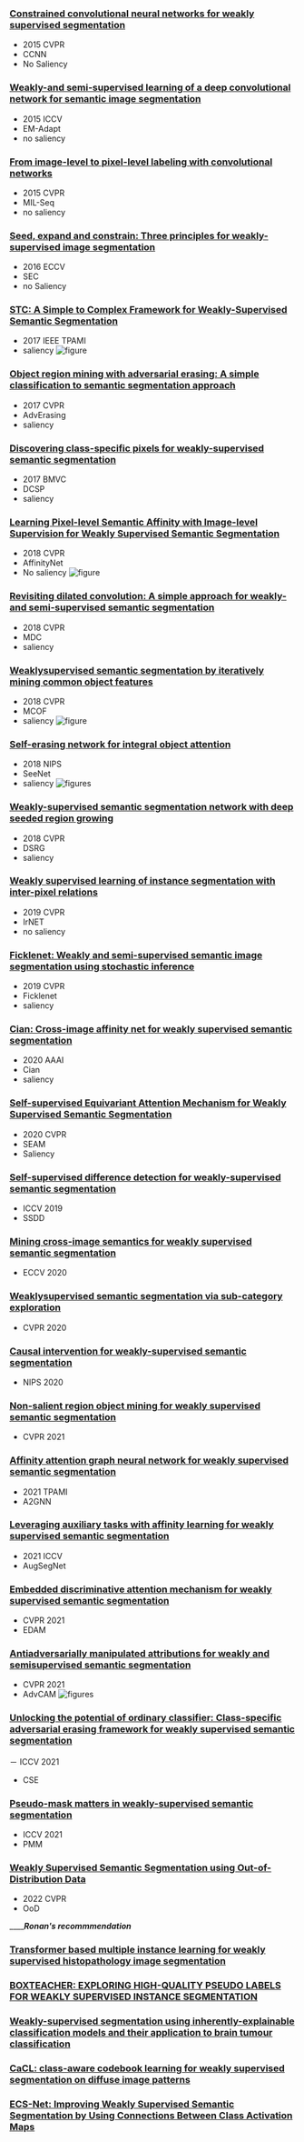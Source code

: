 ### [Constrained convolutional neural networks for weakly supervised segmentation](https://openaccess.thecvf.com/content_iccv_2015/papers/Pathak_Constrained_Convolutional_Neural_ICCV_2015_paper.pdf)
- 2015 CVPR
- CCNN
- No Saliency

### [Weakly-and semi-supervised learning of a deep convolutional network for semantic image segmentation](https://ieeexplore.ieee.org/document/7410560)
- 2015 ICCV
- EM-Adapt
- no saliency

### [From image-level to pixel-level labeling with convolutional networks](https://www.cv-foundation.org/openaccess/content_cvpr_2015/papers/Pinheiro_From_Image-Level_to_2015_CVPR_paper.pdf)
- 2015 CVPR
- MIL-Seq
- no saliency

### [Seed, expand and constrain: Three principles for weakly-supervised image segmentation](https://arxiv.org/abs/1603.06098)
- 2016 ECCV
- SEC
- no Saliency

### [STC: A Simple to Complex Framework for Weakly-Supervised Semantic Segmentation](https://ieeexplore.ieee.org/stamp/stamp.jsp?arnumber=7775087&casa_token=GVpLKpj5ph0AAAAA:v60Oe6aI3TbLmlvv3BvYG2LSTQ15Co823UC2pszc_6_I7fkbzHHzUALlzkl8jX_hccaAAj60i3OTkQ&tag=1)
- 2017 IEEE TPAMI
- saliency
![figure](figures/STC.png)

### [Object region mining with adversarial erasing: A simple classification to semantic segmentation approach](https://openaccess.thecvf.com/content_cvpr_2017/papers/Wei_Object_Region_Mining_CVPR_2017_paper.pdf)
- 2017 CVPR
- AdvErasing
- saliency

### [Discovering class-specific pixels for weakly-supervised semantic segmentation](https://www.robots.ox.ac.uk/~tvg/publications/2017/dcsp_final.pdf)
- 2017 BMVC
- DCSP
- saliency

### [Learning Pixel-level Semantic Affinity with Image-level Supervision for Weakly Supervised Semantic Segmentation](https://openaccess.thecvf.com/content_cvpr_2018/papers/Ahn_Learning_Pixel-Level_Semantic_CVPR_2018_paper.pdf)
- 2018 CVPR
- AffinityNet
- No saliency
![figure](figures/affinityNet.png)


### [Revisiting dilated convolution: A simple approach for weakly-and semi-supervised semantic segmentation](https://openaccess.thecvf.com/content_cvpr_2018/papers/Wei_Revisiting_Dilated_Convolution_CVPR_2018_paper.pdf)
- 2018 CVPR
- MDC
- saliency

### [Weaklysupervised semantic segmentation by iteratively mining common object features](https://openaccess.thecvf.com/content_cvpr_2018/papers/Wang_Weakly-Supervised_Semantic_Segmentation_CVPR_2018_paper.pdf)
- 2018 CVPR
- MCOF
- saliency
![figure](figures/affinityNet.png)

### [Self-erasing network for integral object attention](https://proceedings.neurips.cc/paper/2018/file/c042f4db68f23406c6cecf84a7ebb0fe-Paper.pdf)
- 2018 NIPS
- SeeNet
- saliency
![figures](figures/SeeNet.png)

### [Weakly-supervised semantic segmentation network with deep seeded region growing](https://openaccess.thecvf.com/content_cvpr_2018/papers/Huang_Weakly-Supervised_Semantic_Segmentation_CVPR_2018_paper.pdf)
- 2018 CVPR
- DSRG
- saliency

### [Weakly supervised learning of instance segmentation with inter-pixel relations](https://openaccess.thecvf.com/content_CVPR_2019/papers/Ahn_Weakly_Supervised_Learning_of_Instance_Segmentation_With_Inter-Pixel_Relations_CVPR_2019_paper.pdf)
- 2019 CVPR
- IrNET
- no saliency

### [Ficklenet: Weakly and semi-supervised semantic image segmentation using stochastic inference](https://openaccess.thecvf.com/content_CVPR_2019/papers/Lee_FickleNet_Weakly_and_Semi-Supervised_Semantic_Image_Segmentation_Using_Stochastic_Inference_CVPR_2019_paper.pdf)
- 2019 CVPR
- Ficklenet
- saliency

### [Cian: Cross-image affinity net for weakly supervised semantic segmentation](https://ojs.aaai.org/index.php/AAAI/article/view/6705)
- 2020 AAAI
- Cian
- saliency

### [Self-supervised Equivariant Attention Mechanism for Weakly Supervised Semantic Segmentation](https://openaccess.thecvf.com/content_CVPR_2020/papers/Wang_Self-Supervised_Equivariant_Attention_Mechanism_for_Weakly_Supervised_Semantic_Segmentation_CVPR_2020_paper.pdf)
- 2020 CVPR
- SEAM
- Saliency

### [Self-supervised difference detection for weakly-supervised semantic segmentation](https://openaccess.thecvf.com/content_ICCV_2019/papers/Shimoda_Self-Supervised_Difference_Detection_for_Weakly-Supervised_Semantic_Segmentation_ICCV_2019_paper.pdf)
- ICCV 2019
- SSDD

### [Mining cross-image semantics for weakly supervised semantic segmentation](https://www.ecva.net/papers/eccv_2020/papers_ECCV/papers/123470341.pdf)
- ECCV 2020 

### [Weaklysupervised semantic segmentation via sub-category exploration](https://openaccess.thecvf.com/content_CVPR_2020/papers/Chang_Weakly-Supervised_Semantic_Segmentation_via_Sub-Category_Exploration_CVPR_2020_paper.pdf)
- CVPR 2020

### [Causal intervention for weakly-supervised semantic segmentation](https://proceedings.neurips.cc/paper/2020/file/07211688a0869d995947a8fb11b215d6-Paper.pdf)
- NIPS 2020

### [Non-salient region object mining for weakly supervised semantic segmentation](https://openaccess.thecvf.com/content/CVPR2021/papers/Yao_Non-Salient_Region_Object_Mining_for_Weakly_Supervised_Semantic_Segmentation_CVPR_2021_paper.pdf)
- CVPR 2021

### [Affinity attention graph neural network for weakly supervised semantic segmentation](https://ora.ox.ac.uk/objects/uuid:6979ca15-94ad-42d5-b842-db28540f808d)
- 2021 TPAMI
- A2GNN

### [Leveraging auxiliary tasks with affinity learning for weakly supervised semantic segmentation](https://openaccess.thecvf.com/content/ICCV2021/papers/Xu_Leveraging_Auxiliary_Tasks_With_Affinity_Learning_for_Weakly_Supervised_Semantic_ICCV_2021_paper.pdf)
- 2021 ICCV
- AugSegNet

### [Embedded discriminative attention mechanism for weakly supervised semantic segmentation](https://openaccess.thecvf.com/content/CVPR2021/papers/Wu_Embedded_Discriminative_Attention_Mechanism_for_Weakly_Supervised_Semantic_Segmentation_CVPR_2021_paper.pdf)
- CVPR 2021
- EDAM

### [Antiadversarially manipulated attributions for weakly and semisupervised semantic segmentation](https://openaccess.thecvf.com/content/CVPR2021/papers/Lee_Anti-Adversarially_Manipulated_Attributions_for_Weakly_and_Semi-Supervised_Semantic_Segmentation_CVPR_2021_paper.pdf)
- CVPR 2021
- AdvCAM
![figures](figures/AdvCAM.png)

### [Unlocking the potential of ordinary classifier: Class-specific adversarial erasing framework for weakly supervised semantic segmentation](https://openaccess.thecvf.com/content/ICCV2021/papers/Kweon_Unlocking_the_Potential_of_Ordinary_Classifier_Class-Specific_Adversarial_Erasing_Framework_ICCV_2021_paper.pdf)
－ ICCV 2021
- CSE

### [Pseudo-mask matters in weakly-supervised semantic segmentation](https://openaccess.thecvf.com/content/ICCV2021/papers/Li_Pseudo-Mask_Matters_in_Weakly-Supervised_Semantic_Segmentation_ICCV_2021_paper.pdf)
- ICCV 2021
- PMM

### [Weakly Supervised Semantic Segmentation using Out-of-Distribution Data](https://openaccess.thecvf.com/content/CVPR2022/papers/Lee_Weakly_Supervised_Semantic_Segmentation_Using_Out-of-Distribution_Data_CVPR_2022_paper.pdf)
- 2022 CVPR
- OoD

_____________Ronan's recommmendation_________

### [Transformer based multiple instance learning for weakly supervised histopathology image segmentation](https://arxiv.org/pdf/2205.08878.pdf)

### [BOXTEACHER: EXPLORING HIGH-QUALITY PSEUDO LABELS FOR WEAKLY SUPERVISED INSTANCE SEGMENTATION](https://arxiv.org/pdf/2210.05174.pdf)

### [Weakly-supervised segmentation using inherently-explainable classification models and their application to brain tumour classification](https://arxiv.org/pdf/2206.05148.pdf)

### [CaCL: class-aware codebook learning for weakly supervised segmentation on diffuse image patterns](https://arxiv.org/pdf/2011.00794.pdf)

### [ECS-Net: Improving Weakly Supervised Semantic Segmentation by Using Connections Between Class Activation Maps](https://openaccess.thecvf.com/content/ICCV2021/papers/Sun_ECS-Net_Improving_Weakly_Supervised_Semantic_Segmentation_by_Using_Connections_Between_ICCV_2021_paper.pdf)
